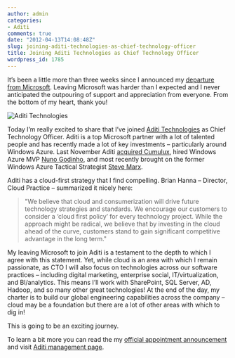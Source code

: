 ```yaml
---
author: admin
categories:
- Aditi
comments: true
date: "2012-04-13T14:08:48Z"
slug: joining-aditi-technologies-as-chief-technology-officer
title: Joining Aditi Technologies as Chief Technology Officer
wordpress_id: 1785
---
```


It’s been a little more than three weeks since I announced my [departure from Microsoft](http://www.wadewegner.com/2012/03/leaving-microsoft/). Leaving Microsoft was harder than I expected and I never anticipated the outpouring of support and appreciation from everyone. From the bottom of my heart, thank you!

![Aditi Technologies](https://wadewegner.blob.core.windows.net/wordpress/2012/04/Aditi_Corp_Icons_240.png)

Today I’m really excited to share that I’ve joined [Aditi Technologies](http://www.aditi.com/) as Chief Technology Officer. Aditi is a top Microsoft partner with a lot of talented people and has recently made a lot of key investments – particularly around Windows Azure. Last November Aditi [acquired Cumulux](http://www.prnewswire.com/news-releases/aditi-technologies-announces-acquisition-of-cumulux-microsoft-cloud-partner-of-the-year-134227893.html), hired Windows Azure MVP [Nuno Godinho](http://adititechnologiesblog.blogspot.com/2010/07/nuno-godinho.html), and most recently brought on the former Windows Azure Tactical Strategist [Steve Marx](http://blog.smarx.com/posts/joining-aditi-as-chief-windows-azure-architect).

Aditi has a cloud-first strategy that I find compelling. Brian Hanna – Director, Cloud Practice – summarized it nicely here:

>"We believe that cloud and consumerization will drive future technology strategies and standards. We encourage our customers to consider a ‘cloud first policy’ for every technology project. While the approach might be radical, we believe that by investing in the cloud ahead of the curve, customers stand to gain significant competitive advantage in the long term."

My leaving Microsoft to join Aditi is a testament to the depth to which I agree with this statement. Yet, while cloud is an area with which I remain passionate, as CTO I will also focus on technologies across our software practices – including digital marketing, enterprise social, IT/virtualization, and BI/analytics. This means I’ll work with SharePoint, SQL Server, AD, Hadoop, and so many other great technologies! At the end of the day, my charter is to build our global engineering capabilities across the company – cloud may be a foundation but there are a lot of other areas with which to dig in!

This is going to be an exciting journey.

To learn a bit more you can read the my [official appointment announcement](http://www.aditi.com/Home/NewsPage/Aditi_Technologies_appoints_Wade_Wegner_as_Chief_Technology_Officer) and visit [Aditi management page](http://www.aditi.com/About/Management).